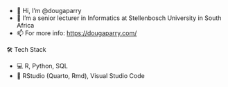- 👋 Hi, I’m @dougaparry
- 👀 I’m a senior lecturer in Informatics at Stellenbosch University in South Africa
- 📫 For more info: https://dougaparry.com/

🛠 Tech Stack
- 💻 R, Python, SQL
- 🔧 RStudio (Quarto, Rmd), Visual Studio Code 

<!---
dougaparry/dougaparry is a ✨ special ✨ repository because its `README.md` (this file) appears on your GitHub profile.
You can click the Preview link to take a look at your changes.
--->
